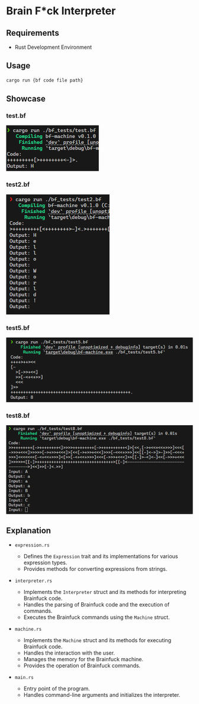 # Brain F\*ck Interpreter

## Requirements

- Rust Development Environment

## Usage

```sh
cargo run {bf code file path}
```

## Showcase

### test.bf

![](screenshot/test.result.png)

### test2.bf

![](screenshot/test2.result.png)

### test5.bf

![](screenshot/test5.result.png)

### test8.bf

![](screenshot/test8.result.png)

## Explanation

- `expression.rs`

  - Defines the `Expression` trait and its implementations for various expression types.
  - Provides methods for converting expressions from strings.

- `interpreter.rs`

  - Implements the `Interpreter` struct and its methods for interpreting Brainfuck code.
  - Handles the parsing of Brainfuck code and the execution of commands.
  - Executes the Brainfuck commands using the `Machine` struct.

- `machine.rs`

  - Implements the `Machine` struct and its methods for executing Brainfuck code.
  - Handles the interaction with the user.
  - Manages the memory for the Brainfuck machine.
  - Provides the operation of Brainfuck commands.

- `main.rs`
  - Entry point of the program.
  - Handles command-line arguments and initializes the interpreter.
